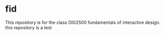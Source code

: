 # fid
This repository is for the class DIG2500 fundamentals of interactive design. 
this repository is a test  
